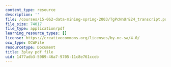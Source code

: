 ```yaml
---
content_type: resource
description: ''
file: /courses/15-062-data-mining-spring-2003/TgPcNnUrE24_transcript.pdf
file_size: 74017
file_type: application/pdf
learning_resource_types: []
license: https://creativecommons.org/licenses/by-nc-sa/4.0/
ocw_type: OCWFile
resourcetype: Document
title: 3play pdf file
uid: 1477adb3-5089-46a7-9705-11c8e761cceb
---
```

